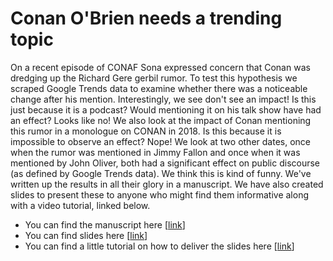 # Conan O'Brien needs a trending topic

On a recent episode of CONAF Sona expressed concern that Conan was dredging up the Richard Gere gerbil rumor. 
To test this hypothesis we scraped Google Trends data to examine whether there was a noticeable change after his mention. 
Interestingly, we see don't see an impact! Is this just because it is a podcast? Would mentioning it on his talk show have had an effect? Looks like no! 
We also look at the impact of Conan mentioning this rumor in a monologue on CONAN in 2018. Is this because it is impossible to observe an effect? Nope! 
We look at two other dates, once when the rumor was mentioned in Jimmy Fallon and once when it was mentioned by John Oliver, both had a significant effect on public discourse (as defined by Google Trends data). 
We think this is kind of funny. We've written up the results in all their glory in a manuscript. We have also created slides to present these to anyone who might find them informative along with a video tutorial, linked below.

* You can find the manuscript here [[link](https://www.youtube.com/redirect?event=video_description&redir_token=QUFFLUhqbnNiS1U0dVNTbXZyamlQUnRtRUZlZzItTjg2Z3xBQ3Jtc0tuRHhjcEdUMVVDWVR3MnZIVUxaaTROeWZNT2NSNVVjMFNNWWpVUVliS2I0OXR5MUo1Y0RJcjdwQnVFeFQwbHFnYk0weG52aUxZRHRoR09TZFhtSEVLSzNsWUc0WklSMkVsSjZGb2RvdDE3QVZ4d0JrTQ&q=https%3A%2F%2Fgithub.com%2FLucyMcGowan%2Fconan-obrien-needs-a-trending-topic%2Fblob%2Fmain%2Fmanuscript.pdf&v=wFItys5Dqmk)]
* You can find slides here [[link](https://docs.google.com/presentation/d/1ukhaM5dIkkzgUYM2hmjq7dqso69R2vB7s908waBCIEg/)]
* You can find a little tutorial on how to deliver the slides here [[link](https://www.youtube.com/watch?v=wFItys5Dqmk)]
